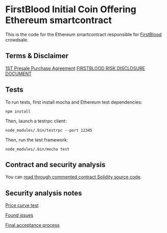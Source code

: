 # FirstBlood Initial Coin Offering Ethereum smartcontract

This is the code for the Ethereum smartcontract responsible for [FirstBlood](https://firstblood.io) crowdsale.

## Terms & Disclaimer
[1ST Presale Purchase Agreement](presale_agreement.pdf)
[FIRSTBLOOD RISK DISCLOSURE DOCUMENT](risks_disclosure.pdf)

## Tests

To run tests, first install mocha and Ethereum test dependencies:

    npm install

Then, launch a testrpc client:

    node_modules/.bin/testrpc --port 12345

Then, run the test framework:

    node_modules/.bin/mocha test

## Contract and security analysis

You can [read through commented contract Solidity source code](https://github.com/Firstbloodio/token/blob/master/smart_contract/FirstBloodToken.sol).

## Security analysis notes

[Price curve test](https://github.com/Firstbloodio/token/issues/2)

[Found issues](https://github.com/Firstbloodio/token/issues/7)

[Final acceptance process](https://github.com/Firstbloodio/token/issues/3)
